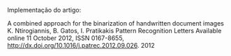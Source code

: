 
Implementação do artigo:

A combined approach for the binarization of handwritten document images
K. Ntirogiannis, B. Gatos, I. Pratikakis
Pattern Recognition Letters Available online 11 October 2012, ISSN 0167-8655, http://dx.doi.org/10.1016/j.patrec.2012.09.026.
2012

